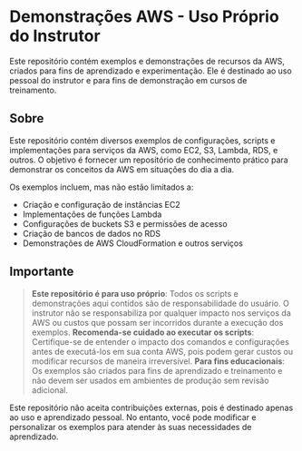 # Demonstrações AWS - Uso Próprio do Instrutor

Este repositório contém exemplos e demonstrações de recursos da AWS, criados para fins de aprendizado e experimentação. Ele é destinado ao uso pessoal do instrutor e para fins de demonstração em cursos de treinamento.

## Sobre

Este repositório contém diversos exemplos de configurações, scripts e implementações para serviços da AWS, como EC2, S3, Lambda, RDS, e outros. O objetivo é fornecer um repositório de conhecimento prático para demonstrar os conceitos da AWS em situações do dia a dia.

Os exemplos incluem, mas não estão limitados a:
- Criação e configuração de instâncias EC2
- Implementações de funções Lambda
- Configurações de buckets S3 e permissões de acesso
- Criação de bancos de dados no RDS
- Demonstrações de AWS CloudFormation e outros serviços

## Importante
> **Este repositório é para uso próprio**: Todos os scripts e demonstrações aqui contidos são de responsabilidade do usuário. O instrutor não se responsabiliza por qualquer impacto nos serviços da AWS ou custos que possam ser incorridos durante a execução dos exemplos.
> **Recomenda-se cuidado ao executar os scripts**: Certifique-se de entender o impacto dos comandos e configurações antes de executá-los em sua conta AWS, pois podem gerar custos ou modificar recursos de maneira irreversível.
> **Para fins educacionais**: Os exemplos são criados para fins de aprendizado e treinamento e não devem ser usados em ambientes de produção sem revisão adicional.


Este repositório não aceita contribuições externas, pois é destinado apenas ao uso e aprendizado pessoal. No entanto, você pode modificar e personalizar os exemplos para atender às suas necessidades de aprendizado.
